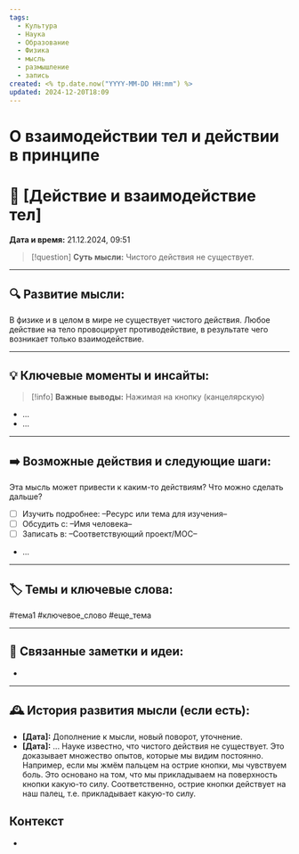```yaml
---
tags:
  - Культура
  - Наука
  - Образование
  - Физика
  - мысль
  - размышление
  - запись
created: <% tp.date.now("YYYY-MM-DD HH:mm") %>
updated: 2024-12-20T18:09
---
```

# О взаимодействии тел и действии в принципе

# 💭  [Действие и взаимодействие тел]

**Дата и время:** 21.12.2024, 09:51

> [!question] **Суть мысли:**
> Чистого действия не существует.

---

## 🔍 Развитие мысли:

В физике и в целом в мире не существует чистого действия. Любое действие на тело провоцирует противодействие, в результате чего возникает только взаимодействие.

---

## 💡 Ключевые моменты и инсайты:

> [!info] **Важные выводы:**
> Нажимая на кнопку (канцелярскую)

- ...
- ...

---

## ➡️ Возможные действия и следующие шаги:

Эта мысль может привести к каким-то действиям? Что можно сделать дальше?

- [ ] Изучить подробнее: –Ресурс или тема для изучения–
- [ ] Обсудить с: –Имя человека–
- [ ] Записать в: –Соответствующий проект/MOC–
- ...

---

## 🏷️ Темы и ключевые слова:

#тема1 #ключевое_слово #еще_тема

---

## 🔄 Связанные заметки и идеи:

- 

---

## 🕰️ История развития мысли (если есть):

* **[Дата]:**  Дополнение к мысли, новый поворот, уточнение.
* **[Дата]:**  ...
Науке известно, что чистого действия не существует. Это доказывает множество опытов, которые мы видим постоянно. Например, если мы жмём пальцем на острие кнопки, мы чувствуем боль. Это основано на том, что мы прикладываем на поверхность кнопки какую-то силу. Соответственно, острие кнопки действует на наш палец, т.е. прикладывает какую-то силу.

## Контекст
- 

